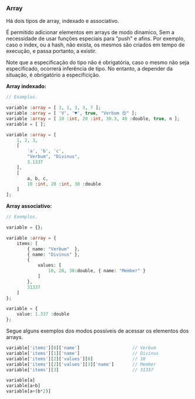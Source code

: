 ### Array

Há dois tipos de array, indexado e associativo.

É permitido adicionar elementos em arrays de modo dinamico, Sem a necessidade de usar funções especiais para "push" e afins. Por exemplo, caso o index, ou a hash, não exista, os mesmos são criados em tempo de execução, e passa portanto, a existir.

Note que a especificação do tipo não é obrigatória, caso o mesmo não seja especificado, ocorrerá inferência de tipo.
No entanto, a depender da situação, é obrigatório a especificição.

<b>Array indexado:</b>

```php
// Examplos.

variable :array = [ 3, 1, 3, 3, 7 ];
variable :array = [ 'V', '♥', true, "Verbum 😍" ];
variable :array = [ 10 :int, 20 :int, 30.3, 40 :double, true, n ];
variable = [ ];

variable :array = [
    1, 2, 3,
    [
        'a', 'b', 'c',
        "Verbum", "Divinus",
        3.1337
    ],
    [
        a, b, c,
        10 :int, 20 :int, 30 :double
    ]
];
```

<b>Array associativo:</b>

```php
// Exemplos.

variable = {};

variable :array = {
    items: [
        { name: "Verbum"  },
        { name: "Divinus" },
        {
            values: [
                10, 20, 30:double, { name: "Member" }
            ]
        },
        31337
    ]
};

variable = {
    value: 1.337 :double
};
```

Segue alguns exemplos dos modos possíveis de acessar os elementos dos arrays.

```php
variable['items'][0]['name']                    // Verbum
variable['items'][1]['name']                    // Divinus
variable['items'][2]['values'][0]               // 10
variable['items'][2]['values'][3]['name']       // Member
variable['items'][3]                            // 31337

variable[a]
variable[a+b]
variable[a+(b*2)]
```


